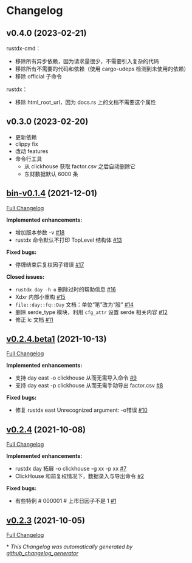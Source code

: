 # Changelog

## v0.4.0 (2023-02-21)

rustdx-cmd：
* 移除所有异步依赖，因为请求量很少，不需要引入复杂的代码
* 移除所有不需要的代码和依赖（使用 cargo-udeps 检测到未使用的依赖）
* 移除 official 子命令

rustdx：
* 移除 html_root_url，因为 docs.rs 上的文档不需要这个属性

## v0.3.0 (2023-02-20)

- 更新依赖
- clippy fix
- 改动 features
- 命令行工具
    - 从 clickhouse 获取 factor.csv 之后自动删除它
    - 东财数据默认 6000 条

## [bin-v0.1.4](https://github.com/zjp-CN/rustdx/tree/bin-v0.1.4) (2021-12-01)

[Full Changelog](https://github.com/zjp-CN/rustdx/compare/v0.2.4.beta1...bin-v0.1.4)

**Implemented enhancements:**

- 增加版本参数 -v [\#18](https://github.com/zjp-CN/rustdx/issues/18)
- rustdx 命令默认不打印 TopLevel 结构体 [\#13](https://github.com/zjp-CN/rustdx/issues/13)

**Fixed bugs:**

- 停牌结束后复权因子错误 [\#17](https://github.com/zjp-CN/rustdx/issues/17)

**Closed issues:**

- `rustdx day -h o` 删除过时的帮助信息 [\#16](https://github.com/zjp-CN/rustdx/issues/16)
- Xdxr 内部小重构 [\#15](https://github.com/zjp-CN/rustdx/issues/15)
- `file::day::fq::Day` 文档：单位“笔”改为“股” [\#14](https://github.com/zjp-CN/rustdx/issues/14)
- 删除 serde\_type 模块，利用 `cfg_attr` 设置 serde 相关内容 [\#12](https://github.com/zjp-CN/rustdx/issues/12)
- 修正 lc 文档 [\#11](https://github.com/zjp-CN/rustdx/issues/11)

## [v0.2.4.beta1](https://github.com/zjp-CN/rustdx/tree/v0.2.4.beta1) (2021-10-13)

[Full Changelog](https://github.com/zjp-CN/rustdx/compare/v0.2.4...v0.2.4.beta1)

**Implemented enhancements:**

- 支持 day east -o clickhouse 从而无需导入命令 [\#9](https://github.com/zjp-CN/rustdx/issues/9)
- 支持 day east -p clickhouse 从而无需手动导出 factor.csv [\#8](https://github.com/zjp-CN/rustdx/issues/8)

**Fixed bugs:**

- 修复 rustdx east Unrecognized argument: -o错误 [\#10](https://github.com/zjp-CN/rustdx/issues/10)

## [v0.2.4](https://github.com/zjp-CN/rustdx/tree/v0.2.4) (2021-10-08)

[Full Changelog](https://github.com/zjp-CN/rustdx/compare/v0.2.3...v0.2.4)

**Implemented enhancements:**

- rustdx day 拓展 -o clickhouse -g xx -p xx [\#7](https://github.com/zjp-CN/rustdx/issues/7)
- ClickHouse 和前复权情况下，数据录入与导出命令 [\#2](https://github.com/zjp-CN/rustdx/issues/2)

**Fixed bugs:**

- 有些特例 \# 000001 \# 上市日因子不是 1 [\#1](https://github.com/zjp-CN/rustdx/issues/1)

## [v0.2.3](https://github.com/zjp-CN/rustdx/tree/v0.2.3) (2021-10-05)

[Full Changelog](https://github.com/zjp-CN/rustdx/compare/2e5e8de6535e215f4e77a80f2fadf814961b7af1...v0.2.3)



\* *This Changelog was automatically generated by [github_changelog_generator](https://github.com/github-changelog-generator/github-changelog-generator)*
